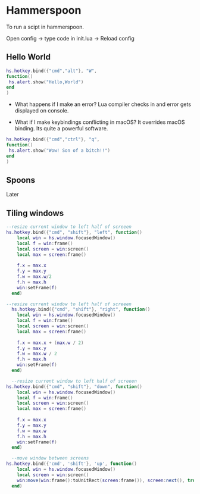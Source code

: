 # Hammerspoon

To run a scipt in hammerspoon.

Open config -> type code in init.lua -> Reload config

## Hello World

```lua
hs.hotkey.bind({"cmd","alt"}, "W", 
function()
 hs.alert.show("Hello,World")
end
)
```

- What happens if I make an error?
Lua compiler checks in and error gets displayed on console.

- What if I make keybindings conflicting in macOS?
It overrides macOS binding. Its quite a powerful software.

```lua
hs.hotkey.bind({"cmd","ctrl"}, "q", 
function()
 hs.alert.show("Wow! Son of a bitch!!")
end
)
```

## Spoons

Later

## Tiling windows

```lua
--resize current window to left half of screeen
hs.hotkey.bind({"cmd", "shift"}, "left", function()
    local win = hs.window.focusedWindow()
    local f = win:frame()
    local screen = win:screen()
    local max = screen:frame()
  
    f.x = max.x
    f.y = max.y
    f.w = max.w/2
    f.h = max.h
    win:setFrame(f)
  end)

--resize current window to left half of screeen
  hs.hotkey.bind({"cmd", "shift"}, "right", function()
    local win = hs.window.focusedWindow()
    local f = win:frame()
    local screen = win:screen()
    local max = screen:frame()
  
    f.x = max.x + (max.w / 2)
    f.y = max.y
    f.w = max.w / 2
    f.h = max.h
    win:setFrame(f)
  end)

  --resize current window to left half of screeen
hs.hotkey.bind({"cmd", "shift"}, "down", function()
    local win = hs.window.focusedWindow()
    local f = win:frame()
    local screen = win:screen()
    local max = screen:frame()
  
    f.x = max.x
    f.y = max.y
    f.w = max.w
    f.h = max.h
    win:setFrame(f)
  end)

  --move window between screens
hs.hotkey.bind({'cmd', 'shift'}, 'up', function()
    local win = hs.window.focusedWindow()
    local screen = win:screen()
    win:move(win:frame():toUnitRect(screen:frame()), screen:next(), true, 0)
  end)
```
